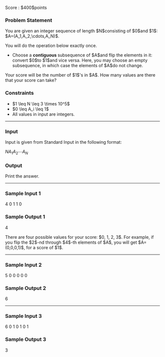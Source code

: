 
<div>

<span>

<span>

<p>
Score : $400$points
</p>

<div>

<section>

### **Problem Statement**

<p>
You are given an integer sequence of length $N$consisting of $0$and $1$: $A=(A_1,A_2,\cdots,A_N)$.
</p>

<p>
You will do the operation below exactly once.
</p>

<ul>

<li>
Choose a 
<strong>
contiguous
</strong>
subsequence of $A$and flip the elements in it: convert $0$to $1$and vice versa.
Here, you may choose an empty subsequence, in which case the elements of $A$do not change.
</li>

</ul>

<p>
Your score will be the number of $1$'s in $A$.
How many values are there that your score can take?
</p>

</section>

</div>

<div>

<section>

### **Constraints**

<ul>

<li>
$1 \leq N \leq 3 \times 10^5$
</li>

<li>
$0 \leq A_i \leq 1$
</li>

<li>
All values in input are integers.
</li>

</ul>

</section>

</div>

---

<div>

<div>

<section>

### **Input**

<p>
Input is given from Standard Input in the following format:
</p>

<div>

$N$$A_1$$A_2$$\cdots$$A_N$
</div>

</section>

</div>

<div>

<section>

### **Output**

<p>
Print the answer.
</p>

</section>

</div>

</div>

---

<div>

<section>

### **Sample Input 1**

<div>

4
0 1 1 0

</div>

</section>

</div>

<div>

<section>

### **Sample Output 1**

<div>

4

</div>

<p>
There are four possible values for your score: $0, 1, 2, 3$.
For example, if you flip the $2$-nd through $4$-th elements of $A$, you will get $A=(0,0,0,1)$, for a score of $1$.
</p>

</section>

</div>

---

<div>

<section>

### **Sample Input 2**

<div>

5
0 0 0 0 0

</div>

</section>

</div>

<div>

<section>

### **Sample Output 2**

<div>

6

</div>

</section>

</div>

---

<div>

<section>

### **Sample Input 3**

<div>

6
0 1 0 1 0 1

</div>

</section>

</div>

<div>

<section>

### **Sample Output 3**

<div>

3

</div>

</section>

</div>

</span>

</span>

</div>
